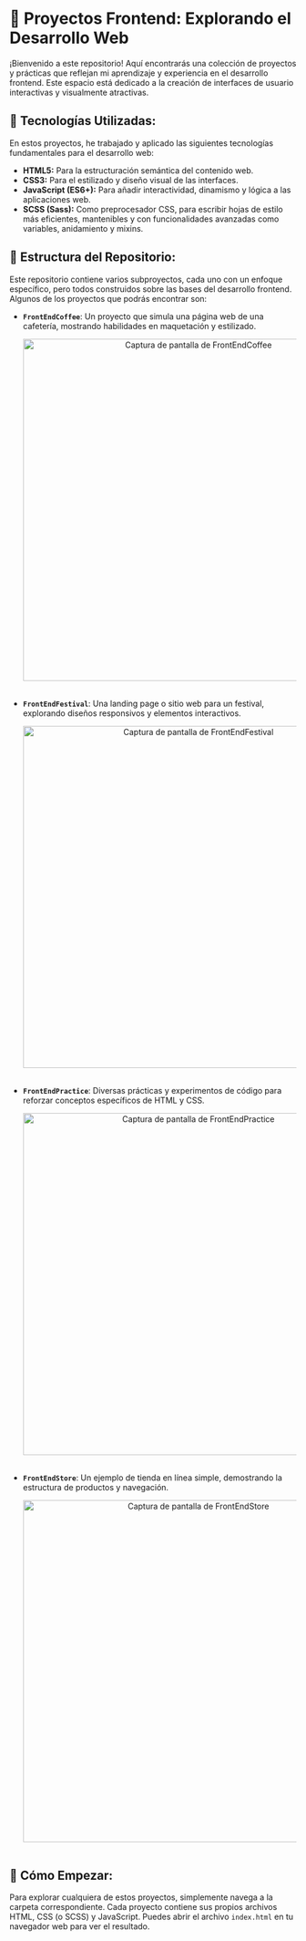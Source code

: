# 🚀 Proyectos Frontend: Explorando el Desarrollo Web

¡Bienvenido a este repositorio! Aquí encontrarás una colección de proyectos y prácticas que reflejan mi aprendizaje y experiencia en el desarrollo frontend. Este espacio está dedicado a la creación de interfaces de usuario interactivas y visualmente atractivas.

## 🌟 Tecnologías Utilizadas:

En estos proyectos, he trabajado y aplicado las siguientes tecnologías fundamentales para el desarrollo web:

* **HTML5:** Para la estructuración semántica del contenido web.
* **CSS3:** Para el estilizado y diseño visual de las interfaces.
* **JavaScript (ES6+):** Para añadir interactividad, dinamismo y lógica a las aplicaciones web.
* **SCSS (Sass):** Como preprocesador CSS, para escribir hojas de estilo más eficientes, mantenibles y con funcionalidades avanzadas como variables, anidamiento y mixins.

## 📁 Estructura del Repositorio:

Este repositorio contiene varios subproyectos, cada uno con un enfoque específico, pero todos construidos sobre las bases del desarrollo frontend. Algunos de los proyectos que podrás encontrar son:

* **`FrontEndCoffee`**: Un proyecto que simula una página web de una cafetería, mostrando habilidades en maquetación y estilizado.
    <br>
    <div align="center">
      <img src="https://github.com/user-attachments/assets/97494290-c328-48f8-964c-68b4604f4ce2" alt="Captura de pantalla de FrontEndCoffee" width="600px">
    </div>
    <br>

* **`FrontEndFestival`**: Una landing page o sitio web para un festival, explorando diseños responsivos y elementos interactivos.
    <br>
    <div align="center">
      <img src="https://github.com/user-attachments/assets/a1dc57d3-5c2e-41b2-a80b-53e1ec39a876" alt="Captura de pantalla de FrontEndFestival" width="600px">
    </div>
    <br>

* **`FrontEndPractice`**: Diversas prácticas y experimentos de código para reforzar conceptos específicos de HTML y CSS.
    <br>
    <div align="center">
      <img src="https://github.com/user-attachments/assets/021cb4b5-2478-404d-8217-88ce6aaaeba6" alt="Captura de pantalla de FrontEndPractice" width="600px">
    </div>
    <br>

* **`FrontEndStore`**: Un ejemplo de tienda en línea simple, demostrando la estructura de productos y navegación.
    <br>
    <div align="center">
      <img src="https://github.com/user-attachments/assets/a6c4b0b5-3b69-463a-a97d-42b983cf2791" alt="Captura de pantalla de FrontEndStore" width="600px">
    </div>
    <br>

## 🚀 Cómo Empezar:

Para explorar cualquiera de estos proyectos, simplemente navega a la carpeta correspondiente. Cada proyecto contiene sus propios archivos HTML, CSS (o SCSS) y JavaScript. Puedes abrir el archivo `index.html` en tu navegador web para ver el resultado.
